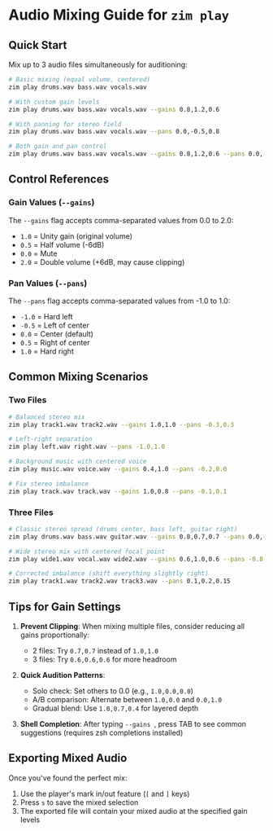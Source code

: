 # Audio Mixing Guide for `zim play`

## Quick Start

Mix up to 3 audio files simultaneously for auditioning:

```bash
# Basic mixing (equal volume, centered)
zim play drums.wav bass.wav vocals.wav

# With custom gain levels
zim play drums.wav bass.wav vocals.wav --gains 0.8,1.2,0.6

# With panning for stereo field
zim play drums.wav bass.wav vocals.wav --pans 0.0,-0.5,0.8

# Both gain and pan control
zim play drums.wav bass.wav vocals.wav --gains 0.8,1.2,0.6 --pans 0.0,-0.5,0.8
```

## Control References

### Gain Values (`--gains`)
The `--gains` flag accepts comma-separated values from 0.0 to 2.0:
- `1.0` = Unity gain (original volume)
- `0.5` = Half volume (-6dB)
- `0.0` = Mute
- `2.0` = Double volume (+6dB, may cause clipping)

### Pan Values (`--pans`)
The `--pans` flag accepts comma-separated values from -1.0 to 1.0:
- `-1.0` = Hard left
- `-0.5` = Left of center
- `0.0` = Center (default)
- `0.5` = Right of center
- `1.0` = Hard right

## Common Mixing Scenarios

### Two Files
```bash
# Balanced stereo mix
zim play track1.wav track2.wav --gains 1.0,1.0 --pans -0.3,0.3

# Left-right separation 
zim play left.wav right.wav --pans -1.0,1.0

# Background music with centered voice
zim play music.wav voice.wav --gains 0.4,1.0 --pans -0.2,0.0

# Fix stereo imbalance
zim play track.wav track.wav --gains 1.0,0.8 --pans -0.1,0.1
```

### Three Files
```bash
# Classic stereo spread (drums center, bass left, guitar right)
zim play drums.wav bass.wav guitar.wav --gains 0.8,0.7,0.7 --pans 0.0,-0.6,0.6

# Wide stereo mix with centered focal point
zim play wide1.wav vocal.wav wide2.wav --gains 0.6,1.0,0.6 --pans -0.8,0.0,0.8

# Corrected imbalance (shift everything slightly right)
zim play track1.wav track2.wav track3.wav --pans 0.1,0.2,0.15
```

## Tips for Gain Settings

1. **Prevent Clipping**: When mixing multiple files, consider reducing all gains proportionally:
   - 2 files: Try `0.7,0.7` instead of `1.0,1.0`
   - 3 files: Try `0.6,0.6,0.6` for more headroom

2. **Quick Audition Patterns**:
   - Solo check: Set others to 0.0 (e.g., `1.0,0.0,0.0`)
   - A/B comparison: Alternate between `1.0,0.0` and `0.0,1.0`
   - Gradual blend: Use `1.0,0.7,0.4` for layered depth

3. **Shell Completion**: After typing `--gains `, press TAB to see common suggestions (requires zsh completions installed)

## Exporting Mixed Audio

Once you've found the perfect mix:
1. Use the player's mark in/out feature (`[` and `]` keys)
2. Press `s` to save the mixed selection
3. The exported file will contain your mixed audio at the specified gain levels
